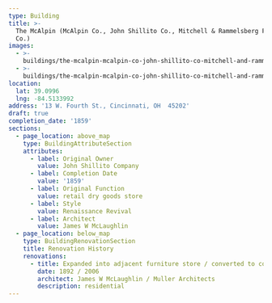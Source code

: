 ```yaml
---
type: Building
title: >-
  The McAlpin (McAlpin Co., John Shillito Co., Mitchell & Rammelsberg Furniture
  Co.)
images:
  - >-
    buildings/the-mcalpin-mcalpin-co-john-shillito-co-mitchell-and-rammelsberg-furniture-co/the-mcalpin-mcalpin-co-john-shillito-co-mitchell-and-rammelsberg-furniture-co-0_f2zf3s
  - >-
    buildings/the-mcalpin-mcalpin-co-john-shillito-co-mitchell-and-rammelsberg-furniture-co/the-mcalpin-mcalpin-co-john-shillito-co-mitchell-and-rammelsberg-furniture-co-1_b0i09i
location:
  lat: 39.0996
  lng: -84.5133992
address: '13 W. Fourth St., Cincinnati, OH  45202'
draft: true
completion_date: '1859'
sections:
  - page_location: above_map
    type: BuildingAttributeSection
    attributes:
      - label: Original Owner
        value: John Shillito Company
      - label: Completion Date
        value: '1859'
      - label: Original Function
        value: retail dry goods store
      - label: Style
        value: Renaissance Revival
      - label: Architect
        value: James W McLaughlin
  - page_location: below_map
    type: BuildingRenovationSection
    title: Renovation History
    renovations:
      - title: Expanded into adjacent furniture store / converted to condominiums
        date: 1892 / 2006
        architect: James W McLaughlin / Muller Architects
        description: residential
---
```

